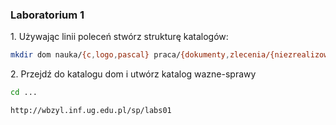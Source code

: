 ### Laboratorium 1

1\. Używając linii poleceń stwórz strukturę katalogów:

```sh
mkdir dom nauka/{c,logo,pascal} praca/{dokumenty,zlecenia/{niezrealizowane,zrealizowane}} -p

```

2\. Przejdź do katalogu dom i utwórz katalog wazne-sprawy

```sh
cd ...
```

```url
http://wbzyl.inf.ug.edu.pl/sp/labs01
```
